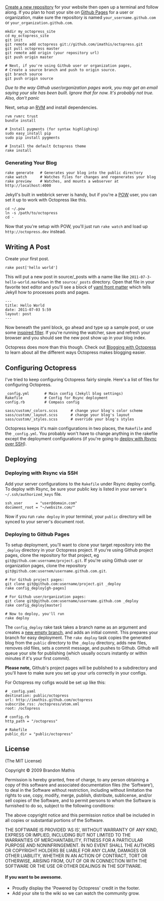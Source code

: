 [Create a new repository](https://github.com/repositories/new) for your website then
open up a terminal and follow along. If you plan to host your site on [Github Pages](http://pages.github.com) for a user or organization, make sure the
repository is named `your_username.github.com` or `your_organization.github.com`.

    mkdir my_octopress_site
    cd my_octopress_site
    git init
    git remote add octopress git://github.com/imathis/octopress.git
    git pull octopress master
    git remote add origin (your repository url)
    git push origin master

    # Next, if you're using Github user or organization pages,
    # Create a source branch and push to origin source.
    git branch source
    git push origin source

*Due to the way Github user/organization pages work, you may get an email saying your site has been built. Ignore that for now. It's probably not true. Also, don't panic*

Next, setup an [RVM](http://beginrescueend.com/) and install dependencies.

    rvm rvmrc trust
    bundle install

    # Install pygments (for syntax highlighing)
    sudo easy_install pip
    sudo pip install pygments

    # Install the default Octopress theme
    rake install

### Generating Your Blog

    rake generate   # Generates your blog into the public directory
    rake watch      # Watches files for changes and regenerates your blog
    rake preview    # Watches, and mounts a webserver at http://localhost:4000

Jekyll's built in webbrick server is handy, but if you're a [POW](http://pow.cx) user, you can set it up to work with Octopress like this.

    cd ~/.pow
    ln -s /path/to/octopress
    cd -

Now that you're setup with POW, you'll just run `rake watch` and load up `http://octopress.dev` instead.

## Writing A Post

Create your first post.

    rake post['hello world']

This will put a new post in source/_posts with a name like like `2011-07-3-hello-world.markdown` in the `source/_posts` directory.
Open that file in your favorite text editor and you'll see a block of [yaml front matter](https://github.com/mojombo/jekyll/wiki/yaml-front-matter)
which tells Jekyll how to processes posts and pages.

    ---
    title: Hello World
    date: 2011-07-03 5:59
    layout: post
    ---

Now beneath the yaml block, go ahead and type up a sample post, or use some [inspired filler](http://baconipsum.com/). If you're running the watcher, save and refresh your browser and you
should see the new post show up in your blog index.

Octopress does more than this though. Check out [Blogging with Octopress](#include_link) to learn about all the different ways Octopress makes blogging easier.

## Configuring Octopress

I've tried to keep configuring Octopress fairly simple. Here's a list of files for configuring Octopress.

    _config.yml       # Main config (Jekyll blog settings)
    Rakefile          # Config for Rsync deployment
    config.rb         # Compass config

    sass/custom/_colors.scss      # change your blog's color scheme
    sass/custom/_layout.scss      # change your blog's layout
    sass/custom/_styles.scss      # override your blog's styles

Octopress keeps it's main configurations in two places, the `Rakefile` and the `_config.yml`. You probably won't have to change anything in the rakefile except the
deployment configurations (if you're going to [deploy with Rsync over SSH](#deploy_with_rsync)).

## Deploying

### Deploying with Rsync via SSH

Add your server configurations to the `Rakefile` under Rsync deploy config. To deploy with Rsync, be sure your public key is listed in your server's `~/.ssh/authorized_keys` file.

    ssh_user      = "user@domain.com"
    document_root = "~/website.com/"

Now if you run `rake deploy` in your terminal, your `public` directory will be synced to your server's document root.

### Deploying to Github Pages

To setup deployment, you'll want to clone your target repository into the `_deploy` directory in your Octopress project.
If you're using Github project pages, clone the repository for that project, eg `git@github.com:username/project.git`.
If you're using Github user or organization pages, clone the repository `git@github.com:usernem/username.github.com.git`.

    # For Github project pages:
    git clone git@github.com:username/project.git _deploy
    rake config_deploy[gh-pages]

    # For Github user/organization pages:
    git clone git@github.com:username/username.github.com _deploy
    rake config_deploy[master]

    # Now to deploy, you'll run
    rake deploy

The `config_deploy` rake task takes a branch name as an argument and creates a [new empty branch](http://book.git-scm.com/5_creating_new_empty_branches.html), and adds an initial commit.
This prepares your branch for easy deployment. The `rake deploy` task copies the generated blog from the `public` directory to the `_deploy` directory, adds new files, removes old files, sets a commit message, and pushes to Github.
Github will queue your site for publishing (which usually occurs instantly or within minutes if it's your first commit).

**Please note,** Github's project pages will be published to a subdirectory and you'll have to make sure you set up your urls correctly in your configs.

For Octopress my cofigs would be set up like this:

    # _config.yaml
    destination: public/octopress
    url: http://imathis.github.com/octopress
    subscribe_rss: /octopress/atom.xml
    root: /octopress

    # config.rb
    http_path = "/octopress"

    # Rakefile
    public_dir = "public/octopress"


## License
(The MIT License)

Copyright © 2009 Brandon Mathis

Permission is hereby granted, free of charge, to any person obtaining a copy of this software and associated documentation files (the ‘Software’), to deal in the Software without restriction, including without limitation the rights to use, copy, modify, merge, publish, distribute, sublicense, and/or sell copies of the Software, and to permit persons to whom the Software is furnished to do so, subject to the following conditions:

The above copyright notice and this permission notice shall be included in all copies or substantial portions of the Software.

THE SOFTWARE IS PROVIDED ‘AS IS’, WITHOUT WARRANTY OF ANY KIND, EXPRESS OR IMPLIED, INCLUDING BUT NOT LIMITED TO THE WARRANTIES OF MERCHANTABILITY, FITNESS FOR A PARTICULAR PURPOSE AND NONINFRINGEMENT. IN NO EVENT SHALL THE AUTHORS OR COPYRIGHT HOLDERS BE LIABLE FOR ANY CLAIM, DAMAGES OR OTHER LIABILITY, WHETHER IN AN ACTION OF CONTRACT, TORT OR OTHERWISE, ARISING FROM, OUT OF OR IN CONNECTION WITH THE SOFTWARE OR THE USE OR OTHER DEALINGS IN THE SOFTWARE.

#### If you want to be awesome.
- Proudly display the 'Powered by Octopress' credit in the footer.
- Add your site to the wiki so we can watch the community grow.
